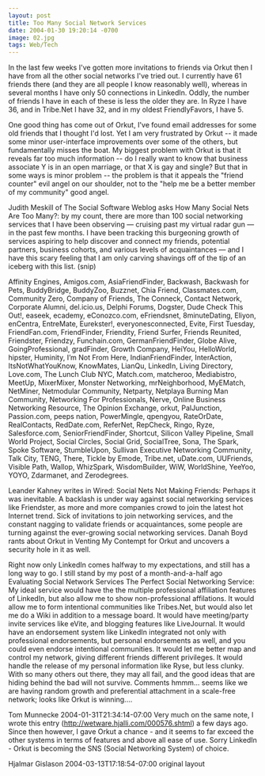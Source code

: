 ```yaml
---
layout: post
title: Too Many Social Network Services
date: 2004-01-30 19:20:14 -0700
image: 02.jpg
tags: Web/Tech
---
```


	
In the last few weeks I've gotten more invitations to friends via Orkut then I have from all the other social networks I've tried out. I currently have 61 friends there (and they are all people I know reasonably well), whereas in several months I have only 50 connections in LinkedIn. Oddly, the number of friends I have in each of these is less the older they are. In Ryze I have 36, and in Tribe.Net I have 32, and in my oldest FriendlyFavors, I have 5.

One good thing has come out of Orkut, I've found email addresses for some old friends that I thought I'd lost. Yet I am very frustrated by Orkut -- it made some minor user-interface improvements over some of the others, but fundamentally misses the boat. My biggest problem with Orkut is that it reveals far too much information -- do I really want to know that business associate Y is in an open marriage, or that X is gay and single? But that in some ways is minor problem -- the problem is that it appeals the "friend counter" evil angel on our shoulder, not to the "help me be a better member of my community" good angel.

Judith Meskill of The Social Software Weblog asks How Many Social Nets Are Too Many?:
by my count, there are more than 100 social networking services that I have been observing — cruising past my virtual radar gun — in the past few months. I have been tracking this burgeoning growth of services aspiring to help discover and connect my friends, potential partners, business cohorts, and various levels of acquaintances — and I have this scary feeling that I am only carving shavings off of the tip of an iceberg with this list.
(snip)

Affinity Engines, Amigos.com, AsiaFriendFinder, Backwash, Backwash for Pets, BuddyBridge, BuddyZoo, Buzznet, Chia Friend, Classmates.com, Community Zero, Company of Friends, The Conneck, Contact Network, Corporate Alumni, del.icio.us, Delphi Forums, Dogster, Dude Check This Out!, easeek, ecademy, eConozco.com, eFriendsnet, 8minuteDating, Eliyon, enCentra, EntreMate, Eurekster!, everyonesconnected, Evite, First Tuesday, FriendFan.com, FriendFinder, Friendity, Friend Surfer, Friends Reunited, Friendster, Friendzy, Funchain.com, GermanFriendFinder, Globe Alive, GoingProfessional, gradFinder, Growth Company, HeiYou, HelloWorld, hipster, Huminity, I’m Not From Here, IndianFriendFinder, InterAction, ItsNotWhatYouKnow, KnowMates, LianQu, LinkedIn, Living Directory, Love.com, The Lunch Club NYC, Match.com, matcheroo, Mediabistro, MeetUp, MixerMixer, Monster Networking, mrNeighborhood, MyEMatch, NetMiner, Netmodular Community, Netparty, Netplaya Burning Man Community, Networking For Professionals, Nerve, Online Business Networking Resource, The Opinion Exchange, orkut, PalJunction, Passion.com, peeps nation, PowerMingle, qpengyou, RateOrDate, RealContacts, RedDate.com, ReferNet, RepCheck, Ringo, Ryze, Salesforce.com, SeniorFriendFinder, Shortcut, Silicon Valley Pipeline, Small World Project, Social Circles, Social Grid, SocialTree, Sona, The Spark, Spoke Software, StumbleUpon, Sullivan Executive Networking Community, Talk City, TENG, There, Tickle by Emode, Tribe.net, uDate.com, UUFriends, Visible Path, Wallop, WhizSpark, WisdomBuilder, WiW, WorldShine, YeeYoo, YOYO, Zdarmanet, and Zerodegrees.

Leander Kahney writes in Wired: Social Nets Not Making Friends:
Perhaps it was inevitable. A backlash is under way against social networking services like Friendster, as more and more companies crowd to join the latest hot Internet trend. Sick of invitations to join networking services, and the constant nagging to validate friends or acquaintances, some people are turning against the ever-growing social networking services.
Danah Boyd rants about Orkut in Venting My Contempt for Orkut and uncovers a security hole in it as well.

Right now only LinkedIn comes halfway to my expectations, and still has a long way to go. I still stand by my post of a month-and-a-half ago Evaluating Social Network Services
The Perfect Social Networking Service: My ideal service would have the the multiple professional affiliation features of LinkedIn, but also allow me to show non-professional affilations. It would allow me to form intentional communities like Tribes.Net, but would also let me do a Wiki in addition to a message board. It would have meeting/party invite services like eVite, and blogging features like LiveJournal. It would have an endorsement system like LinkedIn integrated not only with professional endorsements, but personal endorsements as well, and you could even endorse intentional communities. It would let me better map and control my network, giving different friends different privileges. It would handle the release of my personal information like Ryse, but less clunky.
With so many others out there, they may all fail, and the good ideas that are hiding behind the bad will not survive.
Comments
hmmm... seems like we are having random growth and preferential attachment in a scale-free network; looks like Orkut is winning....

Tom Munnecke 2004-01-31T21:34:14-07:00
Very much on the same note, I wrote this entry (http://wetware.hjalli.com/000576.shtml) a few days ago. Since then however, I gave Orkut a chance - and it seems to far exceed the other systems in terms of features and above all ease of use. Sorry LinkedIn - Orkut is becoming the SNS (Social Networking System) of choice.

Hjalmar Gislason 2004-03-13T17:18:54-07:00
original layout